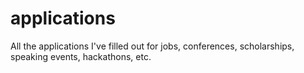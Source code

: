 # applications

All the applications I've filled out for jobs, conferences, scholarships, speaking events, hackathons, etc.
